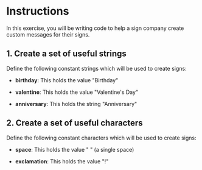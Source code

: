 #  Instructions

In this exercise, you will be writing code to help a sign company create custom messages for their signs.

## 1. Create a set of useful strings

Define the following constant strings which will be used to create signs:
- **birthday**: This holds the value "Birthday"

- **valentine**: This holds the value "Valentine's Day"

- **anniversary**: This holds the string "Anniversary"

## 2. Create a set of useful characters

Define the following constant characters which will be used to create signs:
- **space**: This holds the value " " (a single space)

- **exclamation**: This holds the value "!"

